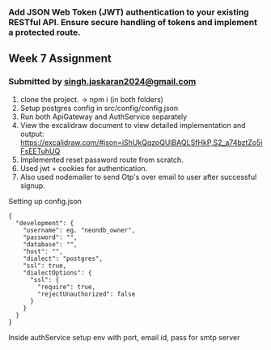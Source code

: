 ### Add JSON Web Token (JWT) authentication to your existing RESTful API. Ensure secure handling of tokens and implement a protected route.

## Week 7 Assignment

### Submitted by singh.jaskaran2024@gmail.com

1. clone the project. -> npm i (in both folders)
2. Setup postgres config in src/config/config.json
3. Run both ApiGateway and AuthService separately
4. View the excalidraw document to view detailed implementation and output: https://excalidraw.com/#json=iShUkQqzoQUlBAQLSfHkP,S2_a74bztZo5iFsEETuhUQ
5. Implemented reset password route from scratch.
6. Used jwt + cookies for authentication.
7. Also used nodemailer to send Otp's over email to user after successful signup.

Setting up config.json

```
{
  "development": {
    "username": eg. "neondb_owner",
    "password": "",
    "database": "",
    "host": "",
    "dialect": "postgres",
    "ssl": true,
    "dialectOptions": {
      "ssl": {
        "require": true,
        "rejectUnauthorized": false
      }
    }
  }
}

```

Inside authService setup env with port, email id, pass for smtp server
